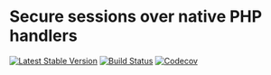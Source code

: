 # Secure sessions over native PHP handlers
[![Latest Stable Version](https://poser.pugx.org/spiral/session/version)](https://packagist.org/packages/spiral/session)
[![Build Status](https://travis-ci.org/spiral/session.svg?branch=master)](https://travis-ci.org/spiral/session)
[![Codecov](https://codecov.io/gh/spiral/session/branch/master/graph/badge.svg)](https://codecov.io/gh/spiral/session/)